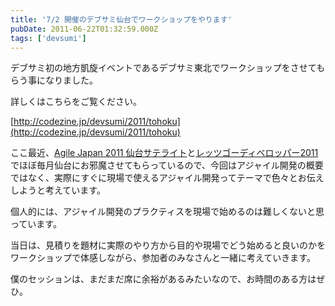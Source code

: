 ```yaml
---
title: '7/2 開催のデブサミ仙台でワークショップをやります'
pubDate: 2011-06-22T01:32:59.000Z
tags: ['devsumi']
---
```


デブサミ初の地方凱旋イベントであるデブサミ東北でワークショップをさせてもらう事になりました。

詳しくはこちらをご覧ください。

[http://codezine.jp/devsumi/2011/tohoku](http://codezine.jp/devsumi/2011/tohoku)

ここ最近、[Agile Japan 2011 仙台サテライト](http://d.hatena.ne.jp/nawoto/20110418/1303110531)と[レッツゴーディベロッパー2011](http://d.hatena.ne.jp/nawoto/20110530/1306777040)でほぼ毎月仙台にお邪魔させてもらっているので、今回はアジャイル開発の概要ではなく、実際にすぐに現場で使えるアジャイル開発ってテーマで色々とお伝えしようと考えています。

個人的には、アジャイル開発のプラクティスを現場で始めるのは難しくないと思っています。

当日は、見積りを題材に実際のやり方から目的や現場でどう始めると良いのかをワークショップで体感しながら、参加者のみなさんと一緒に考えていきます。

僕のセッションは、まだまだ席に余裕があるみたいなので、お時間のある方はぜひ。
